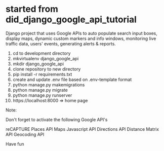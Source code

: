 # started from did_django_google_api_tutorial
Django project that uses Google APIs to auto populate search input boxes, display maps, dynamic custom markers and info windows, monitoring live traffic data, users' events, generating alerts & reports.

1) cd to development directory
2) mkvirtualenv django_google_api
3) mkdir django_google_api
4) clone repository to new directory
5) pip install -r requirements.txt
6) create and update .env file based on .env-template format
7) python manage.py makemigrations
8) python manage.py migrate
9) python manage.py runserver
10) https://localhost:8000 => home page

Note: 

Don't forget to activate the following Google API's

reCAPTURE
Places API
Maps Javascript API
Directions API
Distance Matrix API
Geocoding API


Have fun